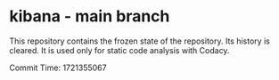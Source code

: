 # kibana - main branch

This repository contains the frozen state of the repository.
Its history is cleared. It is used only for static code
analysis with Codacy.

Commit Time: 1721355067